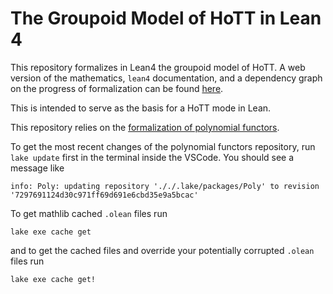 
# The Groupoid Model of HoTT in Lean 4

This repository formalizes in Lean4 the groupoid model of HoTT.
A web version of the mathematics, `lean4` documentation, and a dependency graph on the progress of formalization can be found
[here](https://sinhp.github.io/groupoid_model_in_lean4/).

This is intended to serve as the basis for a HoTT mode in Lean.

This repository relies on the [formalization of polynomial functors](https://github.com/sinhp/Poly/tree/master).

To get the most recent changes of the polynomial functors repository, run `lake update` first in the terminal inside the VSCode.
You should see a message like

```
info: Poly: updating repository '././.lake/packages/Poly' to revision '7297691124d30c971ff69d691e6cbd35e9a5bcac'
```

To get mathlib cached `.olean` files run

```
lake exe cache get
```


and to get the cached files and override your potentially corrupted `.olean` files run

```
lake exe cache get!
```
